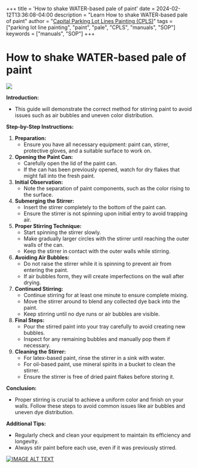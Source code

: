 +++
title = 'How to shake WATER-based pale of paint'
date = 2024-02-12T13:36:08-04:00
description = "Learn How to shake WATER-based pale of paint"
author = "[Capital Parking Lot Lines Painting (CPLS)](https://capitalpaintingservices.ca/)"
tags = ["parking lot line painting", "paint", "pale", "CPLS", "manuals", "SOP"]
keywords = ["manuals", "SOP"]
+++

# How to shake WATER-based pale of paint
![](https://t9003124045.p.clickup-attachments.com/t9003124045/d50bd562-034d-48c4-8443-3f6da3d0c77b/image.png)


**Introduction:**

*   This guide will demonstrate the correct method for stirring paint to avoid issues such as air bubbles and uneven color distribution.

**Step-by-Step Instructions:**

1. **Preparation:**
    *   Ensure you have all necessary equipment: paint can, stirrer, protective gloves, and a suitable surface to work on.
2. **Opening the Paint Can:**
    *   Carefully open the lid of the paint can.
    *   If the can has been previously opened, watch for dry flakes that might fall into the fresh paint.
3. **Initial Observation:**
    *   Note the separation of paint components, such as the color rising to the surface.
4. **Submerging the Stirrer:**
    *   Insert the stirrer completely to the bottom of the paint can.
    *   Ensure the stirrer is not spinning upon initial entry to avoid trapping air.
5. **Proper Stirring Technique:**
    *   Start spinning the stirrer slowly.
    *   Make gradually larger circles with the stirrer until reaching the outer walls of the can.
    *   Keep the stirrer in contact with the outer walls while stirring.
6. **Avoiding Air Bubbles:**
    *   Do not raise the stirrer while it is spinning to prevent air from entering the paint.
    *   If air bubbles form, they will create imperfections on the wall after drying.
7. **Continued Stirring:**
    *   Continue stirring for at least one minute to ensure complete mixing.
    *   Move the stirrer around to blend any collected dye back into the paint.
    *   Keep stirring until no dye runs or air bubbles are visible.
8. **Final Steps:**
    *   Pour the stirred paint into your tray carefully to avoid creating new bubbles.
    *   Inspect for any remaining bubbles and manually pop them if necessary.
9. **Cleaning the Stirrer:**
    *   For latex-based paint, rinse the stirrer in a sink with water.
    *   For oil-based paint, use mineral spirits in a bucket to clean the stirrer.
    *   Ensure the stirrer is free of dried paint flakes before storing it.

**Conclusion:**

*   Proper stirring is crucial to achieve a uniform color and finish on your walls. Follow these steps to avoid common issues like air bubbles and uneven dye distribution.

**Additional Tips:**

*   Regularly check and clean your equipment to maintain its efficiency and longevity.
*   Always stir paint before each use, even if it was previously stirred.


[![IMAGE ALT TEXT](https://img.youtube.com/vi/7A97yCz4mTM/sddefault.jpg)](https://t9003124045.p.clickup-attachments.com/t9003124045/de3492b7-2e56-4234-a6f4-c62401c66093/An96DCPW-RKSTPr4sJias1WPNIt5o3UiYlcxQRDeDwhC4poV6QyZMtz\_WQ\_J4wwTjT-VCdVIeJakNNeBLPTqWi6b.mp4?open=true "Video Title")